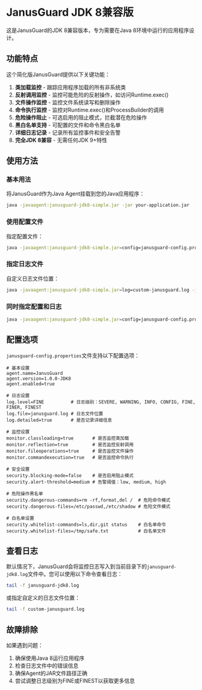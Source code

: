 # JanusGuard JDK 8兼容版

这是JanusGuard的JDK 8兼容版本，专为需要在Java 8环境中运行的应用程序设计。

## 功能特点

这个简化版JanusGuard提供以下关键功能：

1. **类加载监控** - 跟踪应用程序加载的所有非系统类
2. **反射调用监控** - 监控可能危险的反射操作，如访问Runtime.exec()
3. **文件操作监控** - 监控文件系统读写和删除操作
4. **命令执行监控** - 监控对Runtime.exec()和ProcessBuilder的调用
5. **危险操作阻止** - 可选启用的阻止模式，拦截潜在危险操作
6. **黑白名单支持** - 可配置的文件和命令黑白名单
7. **详细日志记录** - 记录所有监控事件和安全告警
8. **完全JDK 8兼容** - 无需任何JDK 9+特性

## 使用方法

### 基本用法

将JanusGuard作为Java Agent挂载到您的Java应用程序：

```bash
java -javaagent:janusguard-jdk8-simple.jar -jar your-application.jar
```

### 使用配置文件

指定配置文件：

```bash
java -javaagent:janusguard-jdk8-simple.jar=config=janusguard-config.properties -jar your-application.jar
```

### 指定日志文件

自定义日志文件位置：

```bash
java -javaagent:janusguard-jdk8-simple.jar=log=custom-janusguard.log -jar your-application.jar
```

### 同时指定配置和日志

```bash
java -javaagent:janusguard-jdk8-simple.jar=config=janusguard-config.properties,log=custom-janusguard.log -jar your-application.jar
```

## 配置选项

`janusguard-config.properties`文件支持以下配置选项：

```properties
# 基本设置
agent.name=JanusGuard
agent.version=1.0.0-JDK8
agent.enabled=true

# 日志设置
log.level=FINE          # 日志级别：SEVERE, WARNING, INFO, CONFIG, FINE, FINER, FINEST
log.file=janusguard.log # 日志文件位置
log.detailed=true       # 是否记录详细信息

# 监控设置
monitor.classloading=true       # 是否监控类加载
monitor.reflection=true         # 是否监控反射调用
monitor.fileoperations=true     # 是否监控文件操作
monitor.commandexecution=true   # 是否监控命令执行

# 安全设置
security.blocking-mode=false    # 是否启用阻止模式
security.alert-threshold=medium # 告警阈值：low, medium, high

# 危险操作黑名单
security.dangerous-commands=rm -rf,format,del /  # 危险命令模式
security.dangerous-files=/etc/passwd,/etc/shadow # 危险文件模式

# 白名单设置
security.whitelist-commands=ls,dir,git status    # 白名单命令
security.whitelist-files=/tmp/safe.txt           # 白名单文件
```

## 查看日志

默认情况下，JanusGuard会将监控日志写入到当前目录下的`janusguard-jdk8.log`文件中。您可以使用以下命令查看日志：

```bash
tail -f janusguard-jdk8.log
```

或指定自定义的日志文件位置：

```bash
tail -f custom-janusguard.log
```

## 故障排除

如果遇到问题：

1. 确保使用Java 8运行应用程序
2. 检查日志文件中的错误信息
3. 确保Agent的JAR文件路径正确
4. 尝试调整日志级别为FINE或FINEST以获取更多信息 